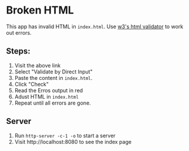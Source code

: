 # Broken HTML
This app has invalid HTML in `index.html`. Use [w3's html validator](http://validator.w3.org/check) to work out errors. 

## Steps:
1. Visit the above link 
1. Select "Validate by Direct Input" 
1. Paste the content in `index.html`. 
1. Click "Check"
1. Read the Erros output in red
1. Adust HTML in `index.html`
1. Repeat until all errors are gone.

## Server
1. Run `http-server -c-1 -o` to start a server
1. Visit http://localhost:8080 to see the index page
